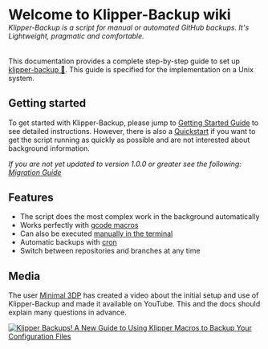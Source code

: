 <h1 style="margin-bottom:0;">Welcome to Klipper-Backup wiki</h1>
<h6 style="margin-top:0;">Klipper-Backup is a script for manual or automated GitHub backups. It's Lightweight, pragmatic and comfortable.</h6>  

This documentation provides a complete step-by-step guide to set up [klipper-backup 💾](https://github.com/Staubgeborener/klipper-backup). This guide is specified for the implementation on a Unix system.

## Getting started
To get started with Klipper-Backup, please jump to [Getting Started Guide](installation.md) to see detailed instructions.
However, there is also a [Quickstart](quickstart.md) if you want to get the script running as quickly as possible and are not interested about background information.

*If you are not yet updated to version 1.0.0 or greater see the following: [Migration Guide](migration.md)*

## Features
- The script does the most complex work in the background automatically
- Works perfectly with [gcode macros](manual.md/#klipper-macro)
- Can also be executed [manually in the terminal](manual.md/#shell)
- Automatic backups with [cron](automation.md/#cron)
- Switch between repositories and branches at any time

## Media
The user [Minimal 3DP](https://github.com/minimal3dp) has created a video about the initial setup and use of Klipper-Backup and made it available on YouTube. This and the docs should explain many questions in advance.

[![Klipper Backups! A New Guide to Using Klipper Macros to Backup Your Configuration Files](https://img.youtube.com/vi/J4_dlCtZY48/0.jpg)](https://www.youtube.com/watch?v=J4_dlCtZY48 "Klipper Backups! A New Guide to Using Klipper Macros to Backup Your Configuration Files")